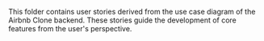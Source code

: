 This folder contains user stories derived from the use case diagram of the Airbnb Clone backend. These stories guide the development of core features from the user's perspective.
